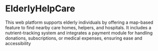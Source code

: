 # ElderlyHelpCare
This web platform supports elderly individuals by offering a map-based feature to find nearby care homes, helpers, and hospitals. It includes a nutrient-tracking system and integrates a payment module for handling donations, subscriptions, or medical expenses, ensuring ease and accessibility

